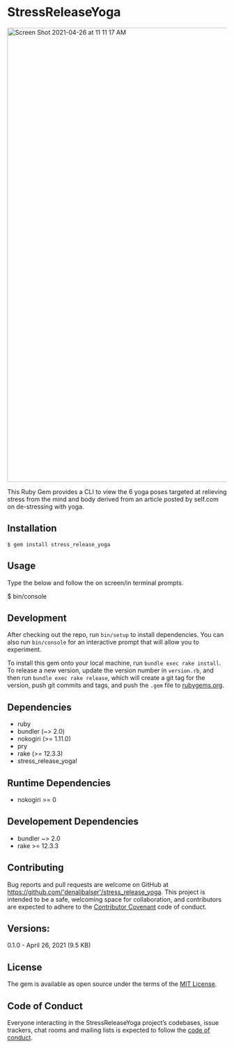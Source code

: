 # StressReleaseYoga

<img width="1043" alt="Screen Shot 2021-04-26 at 11 11 17 AM" src="https://user-images.githubusercontent.com/46694709/116123480-46df5c00-a680-11eb-9196-3fa1c6d564d5.png">

This Ruby Gem provides a CLI to view the 6 yoga poses targeted at relieving stress from the mind and body derived from an article posted by self.com on de-stressing with yoga. 

## Installation

    $ gem install stress_release_yoga

## Usage

Type the below and follow the on screen/in terminal prompts.

$ bin/console

## Development

After checking out the repo, run `bin/setup` to install dependencies. You can also run `bin/console` for an interactive prompt that will allow you to experiment.

To install this gem onto your local machine, run `bundle exec rake install`. To release a new version, update the version number in `version.rb`, and then run `bundle exec rake release`, which will create a git tag for the version, push git commits and tags, and push the `.gem` file to [rubygems.org](https://rubygems.org).

## Dependencies 
  * ruby
  * bundler (~> 2.0)
  * nokogiri (>= 1.11.0)
  * pry
  * rake (>= 12.3.3)
  * stress_release_yoga!

## Runtime Dependencies
* nokogiri >= 0

## Developement Dependencies
* bundler ~> 2.0
* rake >= 12.3.3

## Contributing

Bug reports and pull requests are welcome on GitHub at https://github.com/'denalibalser'/stress_release_yoga. This project is intended to be a safe, welcoming space for collaboration, and contributors are expected to adhere to the [Contributor Covenant](http://contributor-covenant.org) code of conduct.

## Versions:
0.1.0 - April 26, 2021 (9.5 KB)

## License

The gem is available as open source under the terms of the [MIT License](https://opensource.org/licenses/MIT).

## Code of Conduct

Everyone interacting in the StressReleaseYoga project’s codebases, issue trackers, chat rooms and mailing lists is expected to follow the [code of conduct](https://github.com/'denalibalser'/stress_release_yoga/blob/master/CODE_OF_CONDUCT.md).

